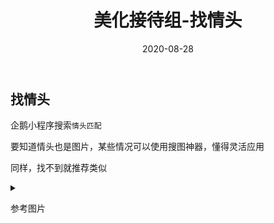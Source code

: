 ﻿---
title: 美化接待组-找情头
date: 2020-08-28
categories: ["Job"]
---


## 找情头

企鹅小程序搜索`情头匹配`

要知道情头也是图片，某些情况可以使用搜图神器，懂得灵活应用

同样，找不到就推荐类似

<details blue=""><summary> <p>参考图片</p> </summary>
              <div class="content">


              <figure><img src="https://p.ananas.chaoxing.com/star3/origin/141387acbe5f1bb4fe1d45d7484fa468.jpg" data-sizes="auto" data-src="https://p.ananas.chaoxing.com/star3/origin/141387acbe5f1bb4fe1d45d7484fa468.jpg" alt="UqpSyL" class="lazyautosizes lazyloaded" sizes="446px"><figcaption class="image-caption"></figcaption></figure>

              <figure><img src="https://p.ananas.chaoxing.com/star3/origin/fcc3cdea9a0417217ec6c035bcd33417.jpg" data-sizes="auto" data-src="https://p.ananas.chaoxing.com/star3/origin/fcc3cdea9a0417217ec6c035bcd33417.jpg" alt="UqpSyL" class="lazyautosizes lazyloaded" sizes="446px"><figcaption class="image-caption"></figcaption></figure>



              </div>
            </details>



